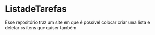 # ListadeTarefas
Esse repositório traz um site em que é possível colocar criar uma lista e deletar os itens que quiser também.
